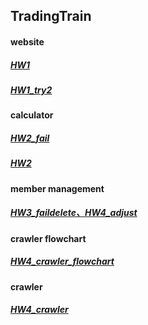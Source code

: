 ## TradingTrain
#### website
##### [HW1](https://ya-rong.github.io/TradingTrain/221120_HW1/)
##### [HW1_try2](https://ya-rong.github.io/TradingTrain/221120_HW1/try2/try2.html)
#### calculator
##### [HW2_fail](https://ya-rong.github.io/TradingTrain/221127_HW2/index.html)
##### [HW2](https://ya-rong.github.io//TradingTrain/221127_HW2/try3/index3.html)
#### member management
##### [HW3_faildelete、HW4_adjust](https://ya-rong.github.io//TradingTrain/221204_HW3/index.html)
#### crawler flowchart
##### [HW4_crawler_flowchart](https://github.com/Ya-Rong/TradingTrain/blob/main/221211_HW4/HW4_crawler_flowchart_2.png)
#### crawler
##### [HW4_crawler](https://github.com/Ya-Rong/TradingTrain/blob/main/221211_HW4/HW4_try3.ipynb)

